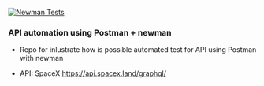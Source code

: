 [![Newman Tests](https://github.com/qaprisciladearaujo/newmanCiCd/actions/workflows/blank.yml/badge.svg?branch=main)](https://github.com/qaprisciladearaujo/newmanCiCd/actions/workflows/blank.yml)

### API automation using Postman + newman 

- Repo for inlustrate how is possible automated test for API using Postman with newman 

- API:  SpaceX https://api.spacex.land/graphql/
